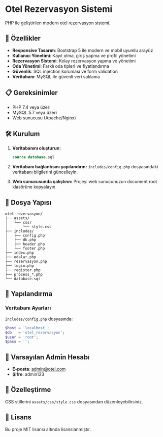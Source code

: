 # Otel Rezervasyon Sistemi

PHP ile geliştirilen modern otel rezervasyon sistemi.

## 🚀 Özellikler

- **Responsive Tasarım**: Bootstrap 5 ile modern ve mobil uyumlu arayüz
- **Kullanıcı Yönetimi**: Kayıt olma, giriş yapma ve profil yönetimi
- **Rezervasyon Sistemi**: Kolay rezervasyon yapma ve yönetimi
- **Oda Yönetimi**: Farklı oda tipleri ve fiyatlandırma
- **Güvenlik**: SQL injection koruması ve form validation
- **Veritabanı**: MySQL ile güvenli veri saklama

## 📋 Gereksinimler

- PHP 7.4 veya üzeri
- MySQL 5.7 veya üzeri
- Web sunucusu (Apache/Nginx)

## 🛠️ Kurulum

1. **Veritabanını oluşturun:**
   ```sql
   source database.sql
   ```

2. **Veritabanı bağlantısını yapılandırın:**
   `includes/config.php` dosyasındaki veritabanı bilgilerini güncelleyin.

3. **Web sunucusunda çalıştırın:**
   Projeyi web sunucunuzun document root klasörüne kopyalayın.

## 📁 Dosya Yapısı

```
otel-rezervasyon/
├── assets/
│   └── css/
│       └── style.css
├── includes/
│   ├── config.php
│   ├── db.php
│   ├── header.php
│   └── footer.php
├── index.php
├── odalar.php
├── rezervasyon.php
├── login.php
├── register.php
├── process_*.php
└── database.sql
```

## 🔧 Yapılandırma

### Veritabanı Ayarları
`includes/config.php` dosyasında:
```php
$host = 'localhost';
$db   = 'otel_rezervasyon';
$user = 'root';
$pass = '';
```

## 👤 Varsayılan Admin Hesabı

- **E-posta**: admin@otel.com
- **Şifre**: admin123

## 🎨 Özelleştirme

CSS stillerini `assets/css/style.css` dosyasından düzenleyebilirsiniz.

## 📝 Lisans

Bu proje MIT lisansı altında lisanslanmıştır.
